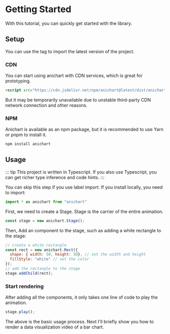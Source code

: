 # Getting Started

With this tutorial, you can quickly get started with the library.

## Setup

You can use the tag to import the latest version of the project.

### CDN

You can start using anichart with CDN services, which is great for prototyping.

``` html
<script src="https://cdn.jsdelivr.net/npm/anichart@latest/dist/anichart.min.js"></script>
```

But it may be temporarily unavailable due to unstable third-party CDN network connection and other reasons.

### NPM

Anichart is available as an npm package, but it is recommended to use Yarn or pnpm to install it.

``` bash
npm install anichart
```

## Usage

::: tip
This project is written in Typescript. If you also use Typescript, you can get richer type inference and code hints.
:::

You can skip this step if you use label import. If you install locally, you need to import:

``` js
import * as anichart from "anichart"
```

First, we need to create a Stage. Stage is the carrier of the entire animation.

``` js
const stage = new anichart.Stage();
```

Then, Add an component to the stage, such as adding a white rectangle to the stage:

``` js
// create a white rectangle
const rect = new anichart.Rect({
  shape: { width: 50, height: 50}, // set the width and height
  fillStyle: "white" // set the color
});
// add the rectangle to the stage
stage.addChild(rect);
```

### Start rendering

After adding all the components, it only takes one line of code to play the animation.

``` js
stage.play();
```

The above is the basic usage process. Next I'll briefly show you how to render a data visualization video of a bar chart.
